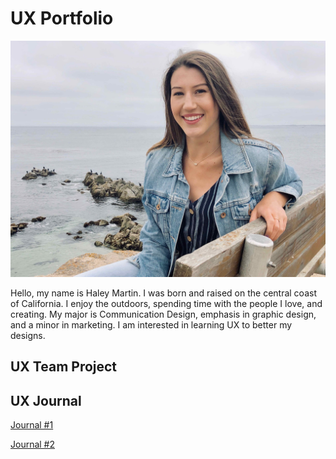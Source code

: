 # UX Portfolio
![photo of Haley Martin](assets/me.jpg)

Hello, my name is Haley Martin. I was born and raised on the central coast of California. I enjoy the outdoors, spending time with the people I love, and creating. My major is Communication Design, emphasis in graphic design, and a minor in marketing. I am interested in learning UX to better my designs.
## UX Team Project


## UX Journal 
[Journal #1](journal-01/README.md)

[Journal #2](journal-02)
